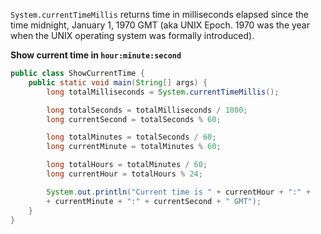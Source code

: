 `System.currentTimeMillis` returns time in milliseconds elapsed since the time midnight, January 1, 1970 GMT (aka UNIX Epoch. 1970 was the year when the UNIX operating system was formally introduced).

**Show current time in `hour:minute:second`**
```java
public class ShowCurrentTime {
    public static void main(String[] args) {
        long totalMilliseconds = System.currentTimeMillis();

        long totalSeconds = totalMilliseconds / 1000;
        long currentSecond = totalSeconds % 60;

        long totalMinutes = totalSeconds / 60;
        long currentMinute = totalMinutes % 60;

        long totalHours = totalMinutes / 60;
        long currentHour = totalHours % 24;

        System.out.println("Current time is " + currentHour + ":" +
        + currentMinute + ":" + currentSecond + " GMT");
    }
}

```